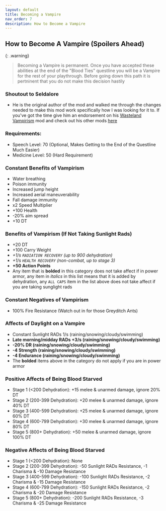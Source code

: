 ```yaml
---
layout: default
title: Becoming a Vampire
nav_order: 7
description: How to Become a Vampire
---
```


## How to Become A Vampire (Spoilers Ahead)

{: .warning}
> Becoming a Vampire is permanent. Once you have accepted these abilities at the end of the "Blood Ties" questline you will be a Vampire for the rest of your playthrough. Before going down this path it is pertninent that you do not make this decision hastily


### **Shoutout to Seldalore**
- He is the original author of the mod and walked me through the changes needed to make this mod work specifically how I was looking for it to. If you've got the time give him an endorsement on his [Wasteland Vampirism](https://www.nexusmods.com/newvegas/mods/79669?tab=files&BH=2) mod and check out his other mods [here](https://www.nexusmods.com/newvegas/users/459172)


### **Requirements:**
- Speech Level: 70 (Optional, Makes Getting to the End of the Questline Much Easier)
- Medicine Level: 50 (Hard Requirement)


### **Constant Benefits of Vampirism**
- Water breathing
- Poison immunity
- Increased jump height
- Increased aerial maneuverability
- Fall damage immunity
- x2 Speed Multiplier
- +100 Health
- -20% aim spread
- +10 DT

### **Benefits of Vampirism (If Not Taking Sunlight Rads)**
- +20 DT
- +100 Carry Weight
- _+1/s `RADIATION RECOVERY` (up to 900 dehydration)_
- _+1/s `HEALTH RECOVERY` (non-combat, up to stage 3)_
- **+50 Action Points**
- Any item that is **bolded** in this category does not take affect if in power armor, any item in *italics* in this list means that it is added by dehydration, any `ALL CAPS` item in the list above does not take affect if you are taking sunglight rads

### **Constant Negatives of Vampirism**
- 100% Fire Resistance (Watch out in for those Greyditch Ants)

### **Affects of Daylight on a Vampire**
- Constant Sunlight RADs 1/s  (raining/snowing/cloudy/swimming)
- **Late morning/midday RADs +3/s  (raining/snowing/cloudy/swimming)**
- **-20% DR  (raining/snowing/cloudy/swimming)**
- **-4 Strength  (raining/snowing/cloudy/swimming)**
- **-4 Endurance (raining/snowing/cloudy/swimming)**
- The **bolded** items above in the category do not apply if you are in power armor

### **Positive Affects of Being Blood Starved**
- Stage 1 (<200 Dehydration): +15 melee & unarmed damage, ignore 20% DT
- Stage 2 (200-399 Dehydration): +20 melee & unarmed damage, ignore 40% DT
- Stage 3 (400-599 Dehydration): +25 melee & unarmed damage, ignore 60% DT
- Stage 4 (600-799 Dehydration): +30 melee & unarmed damage, ignore 80% DT
- Stage 5 (800+ Dehydration): +50 melee & unarmed damage, ignore 100% DT

### **Negative Affects of Being Blood Starved**
- Stage 1 (<200 Dehydration): None
- Stage 2 (200-399 Dehydration): -50 Sunlight RADs Resistance, -1 Charisma & -10 Damage Resistance
- Stage 3 (400-599 Dehydration): -100 Sunlight RADs Resistance, -2 Charisma & -15 Damage Resistance
- Stage 4 (600-799 Dehydration): -150 Sunlight RADs Resistance, -2 Charisma & -20 Damage Resistance
- Stage 5 (800+ Dehydration): -200 Sunlight RADs Resistance, -3 Charisma & -25 Damage Resistance
